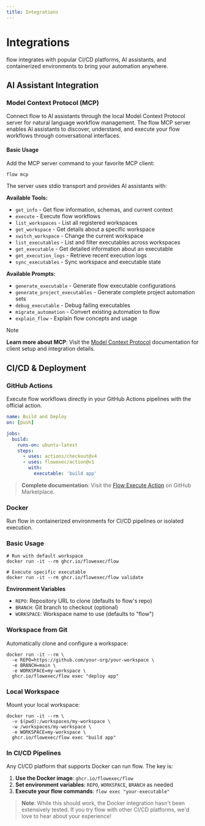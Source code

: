 ```yaml
---
title: Integrations
---
```


# Integrations

flow integrates with popular CI/CD platforms, AI assistants, and containerized environments to bring your automation anywhere.


## AI Assistant Integration

### Model Context Protocol (MCP) <!-- {docsify-ignore} -->

Connect flow to AI assistants through the local Model Context Protocol server for natural language workflow management.
The flow MCP server enables AI assistants to discover, understand, and execute your flow workflows through conversational interfaces.

#### Basic Usage <!-- {docsify-ignore} -->

Add the MCP server command to your favorite MCP client:

```shell
flow mcp
```

The server uses stdio transport and provides AI assistants with:

**Available Tools:**
- `get_info` - Get flow information, schemas, and current context
- `execute` - Execute flow workflows
- `list_workspaces` - List all registered workspaces
- `get_workspace` - Get details about a specific workspace
- `switch_workspace` - Change the current workspace
- `list_executables` - List and filter executables across workspaces
- `get_executable` - Get detailed information about an executable
- `get_execution_logs` - Retrieve recent execution logs
- `sync_executables` - Sync workspace and executable state

**Available Prompts:**
- `generate_executable` - Generate flow executable configurations
- `generate_project_executables` - Generate complete project automation sets
- `debug_executable` - Debug failing executables
- `migrate_automation` - Convert existing automation to flow
- `explain_flow` - Explain flow concepts and usage

> [!NOTE]
> **Learn more about MCP**: Visit the [Model Context Protocol](https://modelcontextprotocol.io) documentation for client setup and integration details.

## CI/CD & Deployment <!-- {docsify-ignore} -->

### GitHub Actions

Execute flow workflows directly in your GitHub Actions pipelines with the official action.

```yaml
name: Build and Deploy
on: [push]

jobs:
  build:
    runs-on: ubuntu-latest
    steps:
      - uses: actions/checkout@v4
      - uses: flowexec/action@v1
        with:
          executable: 'build app'
```

> **Complete documentation**: Visit the [Flow Execute Action](https://github.com/marketplace/actions/flow-execute) on GitHub Marketplace.

### Docker

Run flow in containerized environments for CI/CD pipelines or isolated execution.

### Basic Usage <!-- {docsify-ignore} -->

```shell
# Run with default workspace
docker run -it --rm ghcr.io/flowexec/flow

# Execute specific executable
docker run -it --rm ghcr.io/flowexec/flow validate
```

**Environment Variables**
- `REPO`: Repository URL to clone (defaults to flow's repo)
- `BRANCH`: Git branch to checkout (optional)
- `WORKSPACE`: Workspace name to use (defaults to "flow")


### Workspace from Git <!-- {docsify-ignore} -->

Automatically clone and configure a workspace:

```shell
docker run -it --rm \
  -e REPO=https://github.com/your-org/your-workspace \
  -e BRANCH=main \
  -e WORKSPACE=my-workspace \
  ghcr.io/flowexec/flow exec "deploy app"
```

### Local Workspace <!-- {docsify-ignore} -->

Mount your local workspace:

```shell
docker run -it --rm \
  -v $(pwd):/workspaces/my-workspace \
  -w /workspaces/my-workspace \
  -e WORKSPACE=my-workspace \
  ghcr.io/flowexec/flow exec "build app"
```

### In CI/CD Pipelines <!-- {docsify-ignore} -->

Any CI/CD platform that supports Docker can run flow. The key is:

1. **Use the Docker image**: `ghcr.io/flowexec/flow`
2. **Set environment variables**: `REPO`, `WORKSPACE`, `BRANCH` as needed
3. **Execute your flow commands**: `flow exec "your-executable"`

> **Note**: While this should work, the Docker integration hasn't been extensively tested. If you try flow with other CI/CD platforms, we'd love to hear about your experience!
